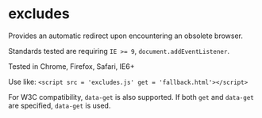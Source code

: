 # excludes
Provides an automatic redirect upon encountering an obsolete browser.

Standards tested are requiring `IE >= 9`, `document.addEventListener`.

Tested in Chrome, Firefox, Safari, IE6+

Use like: `<script src = 'excludes.js' get = 'fallback.html'></script>`

For W3C compatibility, `data-get` is also supported. If both `get` and `data-get` are specified, `data-get` is used.

